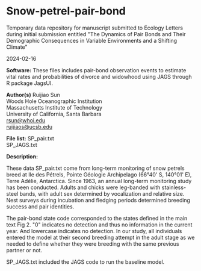 # Snow-petrel-pair-bond
Temporary data repository for manuscript submitted to Ecology Letters during initial submission entitled "The Dynamics of Pair Bonds and Their Demographic
Consequences in Variable Environments and a Shifting Climate"

2024-02-16

**Software:**
These files includes pair-bond observation events to estimate vital rates and probabilities of divorce and widowhood using JAGS through R package JagsUI. 

**Author(s)** 
Ruijiao Sun  
Woods Hole Oceanographic Institution  
Massachusetts Institute of Technology  
University of California, Santa Barbara  
rsun@whoi.edu  
ruijiaos@ucsb.edu  

**File list:** 
SP_pair.txt  
SP_JAGS.txt  

**Description:**

These data SP_pair.txt come from long-term monitoring of snow petrels breed at Ile des Pétrels, Pointe Géologie Archipelago (66°40' S, 140°01' E), Terre Adélie, Antarctica. Since 1963, an annual long-term monitoring study has been conducted. Adults and chicks were leg-banded with stainless-steel bands, with adult sex determined by vocalization and relative size. Nest surveys during incubation and fledging periods determined breeding success and pair identities.

The pair-bond state code corresponded to the states defined in the main text Fig 2. "0" indicates no detection and thus no information in the current year. And lowercase indicates no detection. In our study, all individuals entered the model at their second breeding attempt in the adult stage as we needed to define whether they were breeding with the same previous partner or not. 

SP_JAGS.txt included the JAGS code to run the baseline model.
